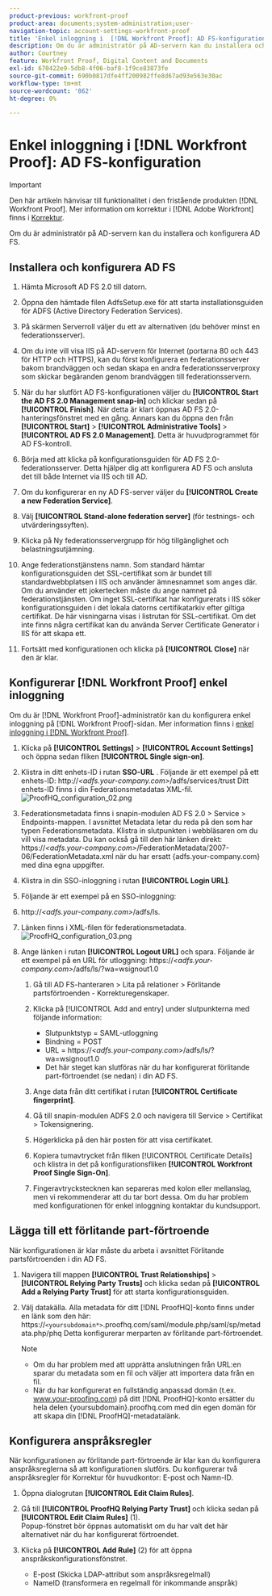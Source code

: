```yaml
---
product-previous: workfront-proof
product-area: documents;system-administration;user-
navigation-topic: account-settings-workfront-proof
title: 'Enkel inloggning i  [!DNL Workfront Proof]: AD FS-konfiguration'
description: Om du är administratör på AD-servern kan du installera och konfigurera AD FS.
author: Courtney
feature: Workfront Proof, Digital Content and Documents
exl-id: 670422e9-5db8-4f06-baf8-1f9ce83873fe
source-git-commit: 690b0817dfe4ff200982ffe8d67ad93e563e30ac
workflow-type: tm+mt
source-wordcount: '862'
ht-degree: 0%

---
```


# Enkel inloggning i [!DNL Workfront Proof]: AD FS-konfiguration

>[!IMPORTANT]
>
>Den här artikeln hänvisar till funktionalitet i den fristående produkten [!DNL Workfront Proof]. Mer information om korrektur i [!DNL Adobe Workfront] finns i [Korrektur](../../../review-and-approve-work/proofing/proofing.md).

Om du är administratör på AD-servern kan du installera och konfigurera AD FS.

## Installera och konfigurera AD FS

1. Hämta Microsoft AD FS 2.0 till datorn.
1. Öppna den hämtade filen AdfsSetup.exe för att starta installationsguiden för ADFS (Active Directory Federation Services).
1. På skärmen Serverroll väljer du ett av alternativen (du behöver minst en federationsserver).
1. Om du inte vill visa IIS på AD-servern för Internet (portarna 80 och 443 för HTTP och HTTPS), kan du först konfigurera en federationsserver bakom brandväggen och sedan skapa en andra federationsserverproxy som skickar begäranden genom brandväggen till federationsservern.
1. När du har slutfört AD FS-konfigurationen väljer du **[!UICONTROL Start the AD FS 2.0 Management snap-in]** och klickar sedan på **[!UICONTROL Finish]**. När detta är klart öppnas AD FS 2.0-hanteringsfönstret med en gång. Annars kan du öppna den från **[!UICONTROL Start]** > **[!UICONTROL Administrative Tools]** > **[!UICONTROL AD FS 2.0 Management]**. Detta är huvudprogrammet för AD FS-kontroll.

1. Börja med att klicka på konfigurationsguiden för AD FS 2.0-federationsserver.
Detta hjälper dig att konfigurera AD FS och ansluta det till både Internet via IIS och till AD.
1. Om du konfigurerar en ny AD FS-server väljer du **[!UICONTROL Create a new Federation Service]**.
1. Välj **[!UICONTROL Stand-alone federation server]** (för testnings- och utvärderingssyften).

1. Klicka på Ny federationsservergrupp för hög tillgänglighet och belastningsutjämning.
1. Ange federationstjänstens namn.
Som standard hämtar konfigurationsguiden det SSL-certifikat som är bundet till standardwebbplatsen i IIS och använder ämnesnamnet som anges där. Om du använder ett jokertecken måste du ange namnet på federationstjänsten.
Om inget SSL-certifikat har konfigurerats i IIS söker konfigurationsguiden i det lokala datorns certifikatarkiv efter giltiga certifikat. De här visningarna visas i listrutan för SSL-certifikat. Om det inte finns några certifikat kan du använda Server Certificate Generator i IIS för att skapa ett.

1. Fortsätt med konfigurationen och klicka på **[!UICONTROL Close]** när den är klar.

## Konfigurerar [!DNL Workfront Proof] enkel inloggning

Om du är [!DNL Workfront Proof]-administratör kan du konfigurera enkel inloggning på [!DNL Workfront Proof]-sidan. Mer information finns i [enkel inloggning i [!DNL Workfront Proof]](../../../workfront-proof/wp-acct-admin/managing-security/single-sign-on-overview.md).

1. Klicka på **[!UICONTROL Settings]** > **[!UICONTROL Account Settings]** och öppna sedan fliken **[!UICONTROL Single sign-on]**.

1. Klistra in ditt enhets-ID i rutan **SSO-URL** .
Följande är ett exempel på ett enhets-ID:
http://*&lt;adfs.your-company.com>*/adfs/services/trust
Ditt enhets-ID finns i din Federationsmetadatas XML-fil.
   ![ProofHQ_configuration_02.png](assets/proofhq-configuration-02-350x80.png)

1. Federationsmetadata finns i snapin-modulen AD FS 2.0 > Service > Endpoints-mappen. I avsnittet Metadata letar du reda på den som har typen Federationsmetadata. Klistra in slutpunkten i webbläsaren om du vill visa metadata. Du kan också gå till den här länken direkt: https://*&lt;adfs.your-company.com>*/FederationMetadata/2007-06/FederationMetadata.xml när du har ersatt {adfs.your-company.com} med dina egna uppgifter.
1. Klistra in din SSO-inloggning i rutan **[!UICONTROL Login URL]**.
1. Följande är ett exempel på en SSO-inloggning:
1. http://*&lt;adfs.your-company.com>*/adfs/ls.
1. Länken finns i XML-filen för federationsmetadata.
   ![ProofHQ_configuration_03.png](assets/proofhq-configuration-03-350x90.png)

1. Ange länken i rutan **[!UICONTROL Logout URL]** och spara.
Följande är ett exempel på en URL för utloggning:
https://*&lt;adfs.your-company.com>*/adfs/ls/?wa=wsignout1.0

   1. Gå till AD FS-hanteraren > Lita på relationer > Förlitande partsförtroenden - Korrekturegenskaper.
   1. Klicka på [!UICONTROL Add and entry] under slutpunkterna med följande information:

      * Slutpunktstyp = SAML-utloggning
      * Bindning = POST
      * URL = https://*&lt;adfs.your-company.com*>/adfs/ls/?wa=wsignout1.0
      * Det här steget kan slutföras när du har konfigurerat förlitande part-förtroendet (se nedan) i din AD FS.
   1. Ange data från ditt certifikat i rutan **[!UICONTROL Certificate fingerprint]**.
   1. Gå till snapin-modulen ADFS 2.0 och navigera till Service > Certifikat > Tokensignering.
   1. Högerklicka på den här posten för att visa certifikatet.
   1. Kopiera tumavtrycket från fliken [!UICONTROL Certificate Details] och klistra in det på konfigurationsfliken **[!UICONTROL Workfront Proof Single Sign-On]**.

   1. Fingeravtryckstecknen kan separeras med kolon eller mellanslag, men vi rekommenderar att du tar bort dessa. Om du har problem med konfigurationen för enkel inloggning kontaktar du kundsupport.


## Lägga till ett förlitande part-förtroende

När konfigurationen är klar måste du arbeta i avsnittet Förlitande partsförtroenden i din AD FS.

1. Navigera till mappen **[!UICONTROL Trust Relationships]** > **[!UICONTROL Relying Party Trusts]** och klicka sedan på **[!UICONTROL Add a Relying Party Trust]** för att starta konfigurationsguiden.

1. Välj datakälla.
Alla metadata för ditt [!DNL ProofHQ]-konto finns under en länk som den här:
https://`<yoursubdomain*>`.proofhq.com/saml/module.php/saml/sp/metadata.php/phq
Detta konfigurerar merparten av förlitande part-förtroendet.

   >[!NOTE]
   >
   >* Om du har problem med att upprätta anslutningen från URL:en sparar du metadata som en fil och väljer att importera data från en fil.
   >* När du har konfigurerat en fullständig anpassad domän (t.ex. www.your-proofing.com) på ditt [!DNL ProofHQ]-konto ersätter du hela delen {yoursubdomain}.proofhq.com med din egen domän för att skapa din [!DNL ProofHQ]-metadatalänk.


## Konfigurera anspråksregler

När konfigurationen av förlitande part-förtroende är klar kan du konfigurera anspråksreglerna så att konfigurationen slutförs. Du konfigurerar två anspråksregler för Korrektur för huvudkontor: E-post och Namn-ID.

1. Öppna dialogrutan **[!UICONTROL Edit Claim Rules]**.
1. Gå till **[!UICONTROL ProofHQ Relying Party Trust]** och klicka sedan på **[!UICONTROL Edit Claim Rules]** (1).\
   Popup-fönstret bör öppnas automatiskt om du har valt det här alternativet när du har konfigurerat förtroendet.

1. Klicka på **[!UICONTROL Add Rule]** (2) för att öppna anspråkskonfigurationsfönstret.

   * E-post (Skicka LDAP-attribut som anspråksregelmall)
   * NameID (transformera en regelmall för inkommande anspråk)
